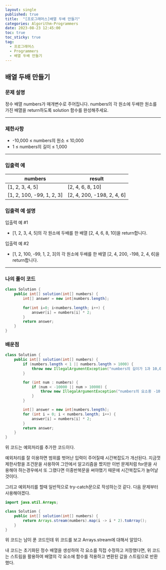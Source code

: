 ```yaml
---
layout: single
published: true
title:  "[프로그래머스]배열 두배 만들기"
categories: Algorithm-Programmers
date: 2023-08-23 12:45:00
toc: true
toc_sticky: true
tag:   
  - 프로그래머스
  - Programmers
  - 배열 두배 만들기
---
```


## 배열 두배 만들기

### 문제 설명
정수 배열 numbers가 매개변수로 주어집니다. numbers의 각 원소에 두배한 원소를 가진 배열을 return하도록 solution 함수를 완성해주세요.

----------------

### 제한사항

* -10,000 ≤ numbers의 원소 ≤ 10,000
* 1 ≤ numbers의 길이 ≤ 1,000



----------------

### 입출력 예

|numbers    |result|
|---|---|
|[1, 2, 3, 4, 5]|[2, 4, 6, 8, 10]|
|[1, 2, 100, -99, 1, 2, 3]|[2, 4, 200, -198, 2, 4, 6]|


### 입출력 예 설명

입출력 예 #1
* [1, 2, 3, 4, 5]의 각 원소에 두배를 한 배열 [2, 4, 6, 8, 10]을 return합니다.
  
입출력 예 #2
* [1, 2, 100, -99, 1, 2, 3]의 각 원소에 두배를 한 배열 [2, 4, 200, -198, 2, 4, 6]을 return합니다.




----------------

### 나의 풀이 코드

```java
class Solution {
    public int[] solution(int[] numbers) {
        int[] answer = new int[numbers.length];
        
        for(int i=0; i<numbers.length; i++) {
            answer[i] = numbers[i] * 2;
        }
        return answer;
    }
}
```
### 배운점



```java
class Solution {
    public int[] solution(int[] numbers) {
        if (numbers.length < 1 || numbers.length > 1000) {
            throw new IllegalArgumentException("numbers의 길이가 1과 10,000사이의 범위를 넘습니다.");
        }

        for (int num : numbers) {
            if (num < -10000 || num > 10000) {
                throw new IllegalArgumentException("numbers의 요소중 -10,000에서 10,000사이의 범위를 넘습니다. ");
            }
        }

        int[] answer = new int[numbers.length];
        for (int i = 0; i < numbers.length; i++) {
            answer[i] = numbers[i] * 2;
        }
        return answer;
    }
}
```
<p>
위 코드는 예외처리를 추가한 코드이다.
</p>

<p>
예외처리를 잘 이용하면 범위를 벗어난 입력이 주어질때 시간복잡도가 개선된다.
지금껏 제한사항을 조건문을 사용하여 그안에서 알고리즘을 짰지만 이번 문제처럼 for문을 사용해야 하는경우에서 또 그랬다면 이중반복문을 써야했기 때문에 시간복잡도가 늘어날것이다.
</p>
<p>
그리고 예외처리를 할때 일반적으로 try-catch문으로 작성하는것 같다. 다음 문제부터 사용해야겠다.
</p>



```java
import java.util.Arrays;

class Solution {
    public int[] solution(int[] numbers) {
        return Arrays.stream(numbers).map(i -> i * 2).toArray();
    }
}

```
<p>
위 코드는 남이 푼 코드인데 위 코드를 보고 Arrays.stream에 대해서 알았다.
</p>

<p>
내 코드는 초기화된 정수 배열을 생성하여 각 요소를 직접 수정하고 저장했다면, 위 코드는 스트림을 활용하여 배열의 각 요소에 함수를 적용하고 변환된 값을 스트림으로 반환했다.
</p>

